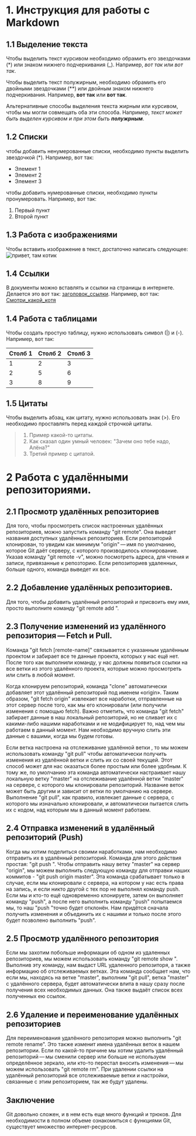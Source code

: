# 1. Инструкция для работы с Markdown

## 1.1 Выделение текста

Чтобы выделить текст курсивом необходимо обрамить его звездочками (*) или знаком нижнего подчеркивания (_). Например, *вот так* или _вот так_.

Чтобы выделить текст полужирным, необходимо обрамить его двойными звездочками (**) или двойным знаком нижнего подчеркивания. Например, **вот так** или __вот так__.

Альтернативные способы выделения текста жирным или курсивом, чтобы мы могли совмещать оба эти способа. Например, _текст может быть выделен курсивом и при этом быть **полужрным**_.

## 1.2 Списки
чтобы добавить ненумерованные списки, необходимо пункты выделить звездочкой (*). Например, вот так: 
* Элемент 1
* Элемент 2
* Элемент 3

чтобы добавить нумерованные списки, необходимо пункты пронумеровать. Например, вот так:

1. Первый пункт
2. Второй пункт

## 1.3 Работа с изображениями
Чтобы вставить изображение в текст, достаточно написать следующее:
![привет, там котик](images.jpg)

## 1.4 Ссылки 
В документы можно вставлять и ссылки на страницы в интернете. Делается это вот так: [заголовок_ссылки](сама_ссылка).
Например, вот так:
[Смотри_какой_котя](https://fatcatart.com/wp-content/uploads/2021/03/pussy-willow-cats-v-w.jpg)

## 1.4 Работа с таблицами

Чтобы создать простую таблицу, нужно использовать символ (|) и (-). Например, вот так:

| Столб 1 | Столб 2 | Столб 3 |
|---------|---------|---------|
|     1   |      2  |      3  |
|     2   |      5  |      6  |
|     3   |      8  |      9  |
  
## 1.5 Цитаты
Чтобы выделить абзац, как цитату, нужно использовать знак  (>). Его необходимо проставлять перед каждой строчкой цитаты. 
> 1. Пример какой-то цитаты.
> 2. Как сказал один умный человек: "Зачем оно тебе надо, Алёна?"
> 3. Третий пример с цитатой.

# 2 Работа с удалёнными репозиториями.

## 2.1 Просмотр удалённых репозиториев

Для того, чтобы просмотреть список настроенных удалённых репозиториев, можно запустить команду "git remote". Она выведет названия доступных удалённых репозиториев. Если репозиторий клонирован, то увидим как минимум "origin" — имя по умолчанию, которое Git даёт серверу, с которого производилось клонирование.
Указав команду "git remote -v", можно посмотреть адреса, для чтения и записи, привязанные к репозторию. Если репозиториев удаленных, больше одного, команда выведет их все. 

## 2.2 Добавление удалённых репозиториев.

Для того, чтобы добавить удалённый репозиторий и присвоить ему имя, просто выполните команду "git remote add <shortname> <url>". 

## 2.3 Получение изменений из удалённого репозитория — Fetch и Pull.

Команда "git fetch [remote-name]" связывается с указанным удалённым проектом и забирает все те данные проекта, которых у нас ещё нет. После того как выполнили команду, у нас должны появиться ссылки на все ветки из этого удалённого проекта, которые можно просмотреть или слить в любой момент.

Когда клонируем репозиторий, команда "clone" автоматически добавляет этот удалённый репозиторий под именем «origin». Таким образом, "git fetch origin" извлекает все наработки, отправленные на этот сервер после того, как мы его клонировали (или получили изменения с помощью fetch). Важно отметить, что команда "git fetch" забирает данные в наш локальный репозиторий, но не сливает их с какими-либо нашими наработками и не модифицирует то, над чем мы работаем в данный момент. Нам необходимо вручную слить эти данные с вашими, когда мы будем готовы.

Если ветка настроена на отслеживание удалённой ветки , то мы можем использовать команду "git pull" чтобы автоматически получить изменения из удалённой ветки и слить их со своей текущей. Этот способ может для нас оказаться более простым или более удобным. К тому же, по умолчанию эта команда автоматически настраивает нашу локальную ветку "master" на отслеживание удалённой ветки "master" на сервере, с которого мы клонировали репозиторий. Название веток может быть другим и зависит от ветки по умолчанию на сервере. Выполнение "git pull", как правило, извлекает данные с сервера, с которого мы изначально клонировали, и автоматически пытается слить их с кодом, над которым мы в данный момент работаем.

## 2.4 Отправка изменений в удалённый репозиторий (Push)

Когда мы хотим поделиться своими наработками, нам необходимо отправить их в удалённый репозиторий. Команда для этого действия простая: "git push <remote-name> <branch-name>". Чтобы отправить нашу ветку "master" на сервер "origin", мы можем выполнить следующую команду для отправки наших коммитов - "git push origin master".
Эта команда срабатывает только в случае, если мы клонировали с сервера, на котором у нас есть права на запись, и если никто другой с тех пор не выполнял команду push. Если мы и кто-то ещё одновременно клонируете, затем он выполняет команду "push", а после него выполнить команду "push" попытаемся мы, то наш "push "точно будет отклонён. Нам придётся сначала получить изменения и объединить их с нашими и только после этого будет позволено выполнить "push".

## 2.5 Просмотр удалённого репозитория

Если мы захотим побольше информации об одном из удаленных репозиториев, мы можем использовать команду "git remote show <remote>".
Выполнив эту команду, нам выдаст URL удаленного репозиторя, а также информацию об отслеживаемых ветках. 
Эта команда сообщает нам, что если мы, находясь на ветке "master", выполним "git pull", ветка "master" с удалённого сервера, будет автоматически влита в нашу сразу после получения всех необходимых данных. Она также выдаёт список всех полученных ею ссылок.

## 2.6 Удаление и переименование удалённых репозиториев

Для переименования удалённого репозитория можно выполнить "git remote rename". 
Это также изменит имена удалённых веток в нашем репозитории.
Если по какой-то причине мы хотим удалить удалённый репозиторий — мы сменили сервер или больше не используем определённое зеркало, или кто-то перестал вносить изменения — мы можем использовать "git remote rm".
При удалении ссылки на удалённый репозиторий все отслеживаемые ветки и настройки, связанные с этим репозиторием, так же будут удалены.

## Заключение 
Git довольно сложен, и в нем есть еще много функций и трюков. Для необходимости в полном объеме ознакомиться с функциями Git, существует множество интернет-ресурсов.